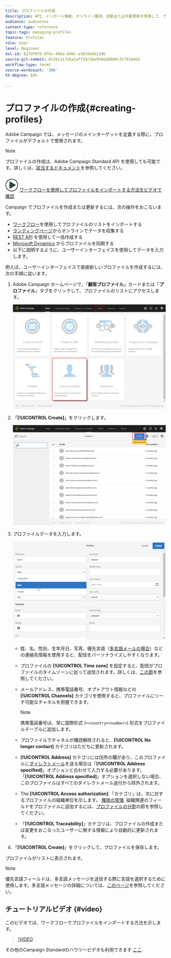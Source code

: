 ```yaml
---
title: プロファイルの作成
description: API、インポート機能、オンライン獲得、自動または手動更新を使用して、プロファイルを作成し、連絡先のデータを収集する方法を説明します。
audience: audiences
content-type: reference
topic-tags: managing-profiles
feature: Profiles
role: User
level: Beginner
exl-id: 827df9f6-070c-466a-890c-e363de6b129b
source-git-commit: 6530ca1726a2aff18c5be9566d8008c317918e64
workflow-type: tm+mt
source-wordcount: '386'
ht-degree: 84%

---
```


# プロファイルの作成{#creating-profiles}

Adobe Campaign では、メッセージのメインターゲットを定義する際に、プロファイルがデフォルトで使用されます。

>[!NOTE]
>
>プロファイルの作成は、Adobe Campaign Standard API を使用しても可能です。詳しくは、[該当するドキュメント](../../api/using/creating-profiles-api.md)を参照してください。

![](assets/do-not-localize/how-to-video.png) [ワークフローを使用してプロファイルをインポートする方法をビデオで確認](#video)

Campaign でプロファイルを作成または更新するには、次の操作をおこないます。

* [ワークフロー](../../automating/using/creating-import-workflow-templates.md)を使用してプロファイルのリストをインポートする
* [ランディングページ](../../channels/using/getting-started-with-landing-pages.md)からオンラインでデータを収集する
* [REST API](../../api/using/get-started-apis.md) を使用して一括作成する
* [Microsoft Dynamics](../../integrating/using/d365-acs-get-started.md) からプロファイルを同期する
* 以下に説明するように、ユーザーインターフェイスを使用してデータを入力します。

例えば、ユーザーインターフェイスで直接新しいプロファイルを作成するには、次の手順に従います。

1. Adobe Campaign ホームページで、「**顧客プロファイル**」カードまたは「**プロファイル**」タブをクリックして、プロファイルのリストにアクセスします。

   ![](assets/profile_creation_1.png)

1. 「**[!UICONTROL Create]**」をクリックします。

   ![](assets/profile_creation.png)

1. プロファイルデータを入力します。

   ![](assets/profile_creation1.png)

   * 姓、名、性別、生年月日、写真、優先言語（[多言語メールの場合](../../channels/using/creating-a-multilingual-email.md)）などの連絡先情報を使用すると、配信をパーソナライズしやすくなります。
   * プロファイルの **[!UICONTROL Time zone]** を設定すると、配信がプロファイルのタイムゾーンに従って送信されます。詳しくは、[この節](../../sending/using/sending-messages-at-the-recipient-s-time-zone.md)を参照してください。
   * メールアドレス、携帯電話番号、オプトアウト情報などの **[!UICONTROL Channels]** カテゴリを使用すると、プロファイルにリーチ可能なチャネルを把握できます。

     >[!NOTE]
     > 携帯電話番号は、常に国際形式 (`+<country><number>`) 形式をプロファイルテーブルに追加します。

   * プロファイルでチャネルが購読解除されると、**[!UICONTROL No longer contact]** カテゴリはただちに更新されます。
   * **[!UICONTROL Address]** カテゴリには住所の欄があり、このプロファイルに[ダイレクトメール](../../channels/using/about-direct-mail.md)を送る場合は「**[!UICONTROL Address specified]**」オプションと合わせて入力する必要があります。「**[!UICONTROL Address specified]**」オプションを選択しない場合、このプロファイルはすべてのダイレクトメール送付から除外されます。
   * The **[!UICONTROL Access authorization]** 「カテゴリ」は、次に対するプロファイルの組織単位を示します。 [権限の管理](../../administration/using/about-access-management.md). 組織関連のフィールドをプロファイルに追加するには、[プロファイルの分割](../../administration/using/organizational-units.md#partitioning-profiles)の節を参照してください。
   * 「**[!UICONTROL Traceability]**」カテゴリは、プロファイルの作成または変更をおこなったユーザーに関する情報により自動的に更新されます。

1. 「**[!UICONTROL Create]**」をクリックして、プロファイルを保存します。

プロファイルがリストに表示されます。

>[!NOTE]
>優先言語フィールドは、多言語メッセージを送信する際に言語を選択するために使用します。多言語メッセージの詳細については、[このページ](../../channels/using/creating-a-multilingual-email.md)を参照してください。

## チュートリアルビデオ {#video}

このビデオでは、ワークフローでプロファイルをインポートする方法を示します。

>[!VIDEO](https://video.tv.adobe.com/v/24993?quality=12)

その他のCampaign Standardのハウツービデオも利用できます [ここ](https://experienceleague.adobe.com/docs/campaign-standard-learn/tutorials/overview.html?lang=ja).
